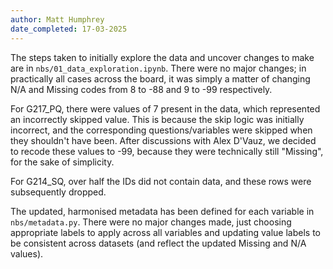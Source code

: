 ```yaml
---
author: Matt Humphrey
date_completed: 17-03-2025
---
```


The steps taken to initially explore the data and uncover changes to make are in `nbs/01_data_exploration.ipynb`.
There were no major changes; in practically all cases across the board, it was simply a matter of changing N/A and Missing codes from 8 to -88 and 9 to -99 respectively.

For G217_PQ, there were values of 7 present in the data, which represented an incorrectly skipped value.
This is because the skip logic was initially incorrect, and the corresponding questions/variables were skipped when they shouldn't have been.
After discussions with Alex D'Vauz, we decided to recode these values to -99, because they were technically still "Missing", for the sake of simplicity.

For G214_SQ, over half the IDs did not contain data, and these rows were subsequently dropped.

The updated, harmonised metadata has been defined for each variable in `nbs/metadata.py`.
There were no major changes made, just choosing appropriate labels to apply across all variables and updating value labels to be consistent across datasets (and reflect the updated Missing and N/A values).
